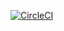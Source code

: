 [![CircleCI](https://dl.circleci.com/status-badge/img/circleci/U5vTQ8Qm6MFYqVqEzySmPx/FzRtQsSWi8VbAZZNdfyGTY/tree/master.svg?style=svg)](https://dl.circleci.com/status-badge/redirect/circleci/U5vTQ8Qm6MFYqVqEzySmPx/FzRtQsSWi8VbAZZNdfyGTY/tree/master)